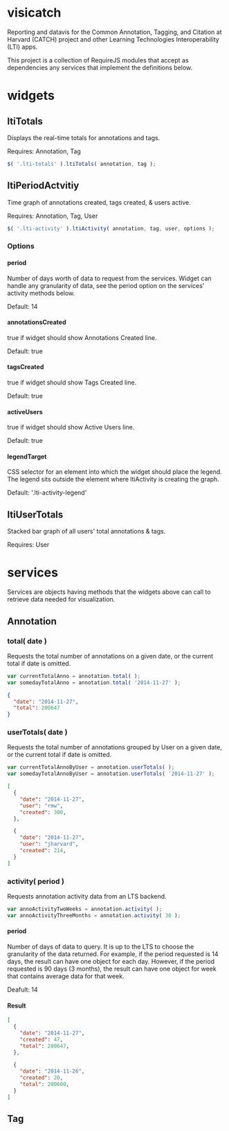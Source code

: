 visicatch
=========

Reporting and datavis for the Common Annotation, Tagging, and Citation at Harvard (CATCH) project and other Learning Technologies Interoperability (LTI) apps.

This project is a collection of RequireJS modules that accept as dependencies any services that implement the definitions below.

widgets
=======

ltiTotals
---------

Displays the real-time totals for annotations and tags.

Requires: Annotation, Tag

```javascript
$( '.lti-totals' ).ltiTotals( annotation, tag );
```

ltiPeriodActvitiy
-----------------

Time graph of annotations created, tags created, & users active.

Requires: Annotation, Tag, User

```javascript
$( '.lti-activity' ).ltiActivity( annotation, tag, user, options );
```

### Options

#### period

Number of days worth of data to request from the services. Widget can handle any granularity of data, see the period option on the services' activity methods below.

Default: 14

#### annotationsCreated

true if widget should show Annotations Created line.

Default: true

#### tagsCreated

true if widget should show Tags Created line.

Default: true

#### activeUsers

true if widget should show Active Users line.

Default: true

#### legendTarget

CSS selector for an element into which the widget should place the legend. The legend sits outside the element where ltiActivity is creating the graph.

Default: '.lti-activity-legend'

ltiUserTotals
---------------

Stacked bar graph of all users' total annotations & tags.

Requires: User

services
========

Services are objects having methods that the widgets above can call to retrieve data needed for visualization.

Annotation
----------

### total( date )

Requests the total number of annotations on a given date, or the current total if date is omitted.

```javascript
var currentTotalAnno = annotation.total( );
var somedayTotalAnno = annotation.total( '2014-11-27' );
```

```json
{
  "date": "2014-11-27",
  "total": 200647
}
```

### userTotals( date )

Requests the total number of annotations grouped by User on a given date, or the current total if date is omitted.

```javascript
var currentTotalAnnoByUser = annotation.userTotals( );
var somedayTotalAnnoByUser = annotation.userTotals( '2014-11-27' );
```

```json
[
  {
    "date": "2014-11-27",
    "user": "rmw",
    "created": 300,
  },

  {
    "date": "2014-11-27",
    "user": "jharvard",
    "created": 214,
  }
]
```

### activity( period )

Requests annotation activity data from an LTS backend.

```javascript
var annoActivityTwoWeeks = annotation.activity( );
var annoActivityThreeMonths = annotation.activity( 30 );
```

#### period

Number of days of data to query. It is up to the LTS to choose the granularity of the data returned. For example, if the period requested is 14 days, the result can have one object for each day. However, if the period requested is 90 days (3 months), the result can have one object for week that contains average data for that week.

Deafult: 14

#### Result

```json
[
  {
    "date": "2014-11-27",
    "created": 47,
    "total": 200647,
  },

  {
    "date": "2014-11-26",
    "created": 20,
    "total": 200600,
  }
]
```

Tag
---

      
